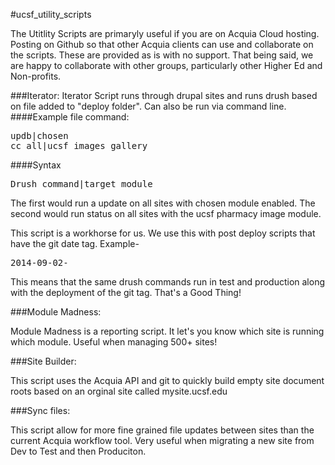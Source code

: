 #ucsf_utility_scripts

The Utitlity Scripts are primaryly useful if you are on Acquia Cloud hosting. Posting on Github so that other Acquia clients can use and collaborate on the scripts. These are provided as is with no support. That being said, we are happy to collaborate with other groups, particularly other Higher Ed and Non-profits.

###Iterator:
Iterator Script runs through drupal sites and runs drush based on file added to "deploy folder". Can also be run via command line.
####Example file command:
<pre>
updb|chosen
cc all|ucsf_images_gallery
</pre>

####Syntax
<pre>
Drush command|target module
</pre>

The first would run a update on all sites with chosen module enabled.
The second would run status on all sites with the ucsf pharmacy image module.

This script is a workhorse for us. We use this with post deploy scripts that have the git date tag. Example- 
<pre>
2014-09-02-
</pre>

This means that the same drush commands run in test and production along with the deployment of the git tag.
That's a Good Thing!

###Module Madness:

Module Madness is a reporting script. It let's you know which site is running which module. Useful when managing 500+ sites!


###Site Builder:

This script uses the Acquia API and git to quickly build empty site document roots based on an orginal site called mysite.ucsf.edu

###Sync files: 

This script allow for more fine grained file updates between sites than the current Acquia workflow tool. Very useful when migrating a new site from Dev to Test and then Produciton.
